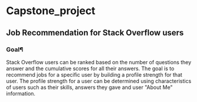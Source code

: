 # Capstone_project


## Job Recommendation for Stack Overflow users
### Goal¶
Stack Overflow users can be ranked based on the number of questions they answer and the cumulative scores for all their answers. The goal is to recommend jobs for a specific user by building a profile strength for that user. The profile strength for a user can be determined using characteristics of users such as their skills, answers they gave and user "About Me" information.
